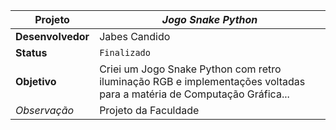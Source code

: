 | **Projeto** | _Jogo Snake Python_ |
| --- | --- |
| **Desenvolvedor** | Jabes Candido |
| **Status** | ` Finalizado ` |
| **Objetivo** | Criei um Jogo Snake Python com retro iluminação RGB e implementações voltadas para a matéria de Computação Gráfica... |
| _Observação_ | Projeto da Faculdade |
